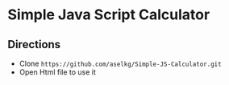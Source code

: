 # Simple Java Script Calculator

## Directions
* Clone `https://github.com/aselkg/Simple-JS-Calculator.git`
* Open Html file to use it
